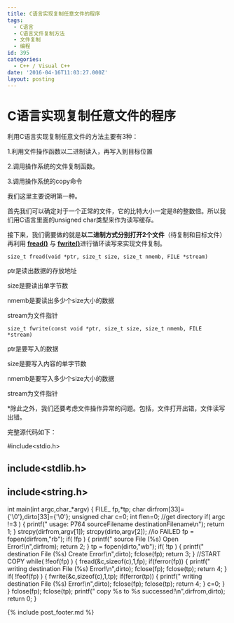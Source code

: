 ```yaml
---
title: C语言实现复制任意文件的程序
tags:
  - C语言
  - C语言文件复制方法
  - 文件复制
  - 编程
id: 395
categories:
  - C++ / Visual C++
date: '2016-04-16T11:03:27.000Z'
layout: posting
---
```


# C语言实现复制任意文件的程序

利用C语言实现复制任意文件的方法主要有3种：

1.利用文件操作函数以二进制读入，再写入到目标位置

2.调用操作系统的文件复制函数。

3.调用操作系统的copy命令

我们这里主要说明第一种。

首先我们可以确定对于一个正常的文件，它的比特大小一定是8的整数倍。所以我们用C语言里面的unsigned char类型来作为读写缓存。

接下来，我们需要做的就是**以二进制方式分别打开2个文件**（待复制和目标文件）再利用 [**fread()**](http://baike.baidu.com/view/656689.htm) 与 [**fwrite()**](http://baike.baidu.com/view/656700.htm)进行循环读写来实现文件复制。

```text
size_t fread(void *ptr, size_t size, size_t nmemb, FILE *stream)
```

ptr是读出数据的存放地址

size是要读出单字节数

nmemb是要读出多少个size大小的数据

stream为文件指针

```text
size_t fwrite(const void *ptr, size_t size, size_t nmemb, FILE *stream)
```

ptr是要写入的数据

size是要写入内容的单字节数

nmemb是要写入多少个size大小的数据

stream为文件指针

*除此之外，我们还要考虑文件操作异常的问题。包括，文件打开出错，文件读写出错。

完整源代码如下：

\#include<stdio.h>

## include<stdlib.h>

## include<string.h>

int main(int argc,char_*argv) { FILE_ fp,*tp; char dirfrom\[33\]={'\0'},dirto\[33\]={'\0'}; unsigned char c=0; int flen=0; //get directory if( argc !=3 ) { printf(" usage: P764 sourceFilename destinationFilename\n"); return 1; } strcpy(dirfrom,argv\[1\]); strcpy(dirto,argv\[2\]); //io FAILED fp = fopen(dirfrom,"rb"); if( !fp ) { printf(" source File (%s) Open Error!\n",dirfrom); return 2; } tp = fopen(dirto,"wb"); if( !tp ) { printf(" destination File (%s) Create Error!\n",dirto); fclose(fp); return 3; } //START COPY while( !feof(fp) ) { fread(&c,sizeof(c),1,fp); if(ferror(fp)) { printf(" writing destination File (%s) Error!\n",dirto); fclose(fp); fclose(tp); return 4; } if( !feof(fp) ) { fwrite(&c,sizeof(c),1,tp); if(ferror(tp)) { printf(" writing destination File (%s) Error!\n",dirto); fclose(fp); fclose(tp); return 4; } c=0; } } fclose(fp); fclose(tp); printf(" copy %s to %s successed!\n",dirfrom,dirto); return 0; } </pre>  



{% include post_footer.md %}